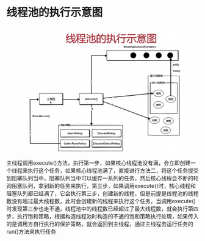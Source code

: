 # 线程池的执行示意图

![07线程池的执行示意图.png](imgs/07线程池的执行示意图.png)

主线程调用execute()方法，执行第一步，如果核心线程池没有满，会立即创建一个线程来执行这个任务，如果核心线程池满了，直接进行方法二，将这个任务提交到阻塞队列当中，阻塞队列当中可以缓存一系列的任务，然后核心线程会不断的轮询阻塞队列，拿到新的任务来执行，第三步，如果调用execute()时，核心线程和阻塞队列都已经满了，它会执行第三步，创建新的线程，但是前提是线程池的线程数没有超过最大线程数，此时会创建新的线程来执行这个任务，当调用execute()时发现第三步也走不通，线程池中的线程数已经超过了最大线程数，就会执行第四步，执行饱和策略，根据构造线程池时构造的不通的饱和策略执行处理，如果传入的是调用方自行执行的保护策略，就会返回到主线程，通过主线程去运行任务的run()方法来执行任务